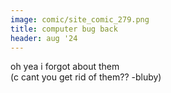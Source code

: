 ```yaml
---
image: comic/site_comic_279.png
title: computer bug back
header: aug '24
---
```

oh yea i forgot about them  
(c cant you get rid of them?? -bluby)
